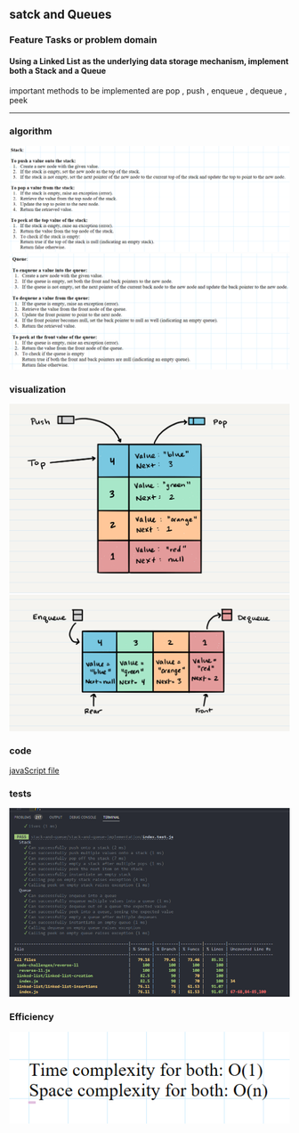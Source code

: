 ## satck and Queues

### Feature Tasks or problem domain

#### Using a Linked List as the underlying data storage mechanism, implement both a Stack and a Queue

important methods to be implemented are pop , push , enqueue , dequeue , peek

<hr>

### algorithm

![alg](./satckalg.png)
![alg](./quealg.png)

### visualization

![visualization](./stack1.png)
![visualization](./Queue.png)

### code

[javaScript file](./index.js)

### tests

![tests](./tests.png)

### Efficiency

![eff](./eff.png)

